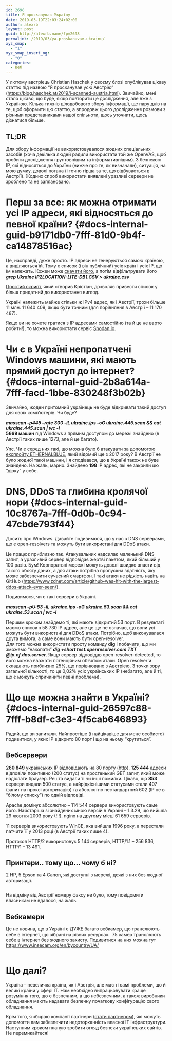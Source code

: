 ```yaml
---
id: 2698
title: Я просканував Україну
date: 2019-03-19T22:03:24+02:00
author: alexrb
layout: post
guid: http://alexrb.name/?p=2698
permalink: /2019/03/ya-proskanuvav-ukrainu/
xyz_smap:
  - "1"
xyz_smap_insert_og:
  - "0"
categories:
  - Веб
---
```

У лютому австрієць Christian Haschek у своєму блозі опублікував цікаву статтю під назвою “Я просканував усю Австрію” (<https://blog.haschek.at/2019/i-scanned-austria.html>). Звичайно, мені стало цікаво, що буде, якщо повторити це дослідження, але вже з Україною. Кілька тижнів цілодобового збору інформації, ще пару днів на те, щоб оформити цю статтю, а впродовж цього дослідження розмови з різними представниками нашої спільноти, щось уточнити, щось дізнатися більше. 

<!--more-->

## TL;DR

Для збору інформації не використовувалося жодних спеціальних засобів (хоча декілька людей радили використати той же OpenVAS, щоб зробити дослідження грунтовнішим та інформативнішим). З безпекою IP, які відносяться до України (нижче про те, як визначали), ситуація, на мою думку, доволі погана (і точно гірша за те, що відбувається в Австрії). Жодних спроб використати виявлені уразливі сервери не зроблено та не заплановано.

# Перш за все: як можна отримати усі IP адреси, які відносяться до певної країни?  {#docs-internal-guid-b9171db0-7fff-81d0-9b4f-ca14878516ac}

Це, насправді, дуже просто. IP адреси не генеруються самою країною, а виділяються їй. Тому є список (і він публічний) усіх країн і усіх IP, що їм належать. Кожен може [скачати його](https://download.ip2location.com/lite/IP2LOCATION-LITE-DB1.CSV.ZIP), а потім відфільтрувати його **_grep Ukraine IP2LOCATION-LITE-DB1.CSV > ukraine.csv_**

[Простий скрипт](https://gist.github.com/chrisiaut/8473c8c0f28ca929e6f84e4e3d068241), який створив Крістіан, дозволяє привести список у більш придатний до використання вигляд. 

Україні належить майже стільки ж IPv4 адрес, як і Австрії, трохи більше 11 млн. 11 640 409, якщо бути точним (для порівняння в Австрії &#8211; 11 170 487). 

Якщо ви не хочете гратися з IP адресами самостійно (та й це не варто робити!), то можна використати сервіс [Shodan.io](http://shodan.io).

# Чи є в Україні непропатчені Windows машини, які мають прямий доступ до інтернет? {#docs-internal-guid-2b8a614a-7fff-facd-1bbe-830248f3b02b}

Звичайно, жоден притомний українець не буде відкривати такий доступ для своїх комп’ютерів. Чи буде?

**_masscan -p445 &#8211;rate 300 -iL ukraine.ips -oG ukraine.445.scan && cat ukraine.445.scan | wc -l_**  
**5669 машин** під Windows з прямим доступом до мережі знайдено (в Австрії таких лише 1273, але й це багато).

Упс. Чи є серед них такі, що можна було б атакувати за допомогою [експлойту ETHERNALBLUE](https://uk.wikipedia.org/wiki/EternalBlue), який відомий ще з 2017 року? В Австрії не було жодної такої машини, і я сподівався, що в Україні також не буде знайдено. На жаль, марно. Знайдено **198** IP адрес, які не закрили цю “дірку” у себе.

# DNS, DDoS та глибина кролячої нори {#docs-internal-guid-10c8767a-7fff-0d0b-0c94-47cbde793f44}

Досить про Windows. Давайте подивимося, що у нас з DNS серверами, що є open-resolvers та можуть бути використані для DDoS атаки.  


Це працює приблизно так. Атакувальник надсилає маленький DNS запит, а уразливий сервер відповідає жертві пакетом, який більший у 100 разів. Бум! Корпоратвні мережі можуть доволі швидко впасти від такого обсягу даних, а для атаки потрібна пропускна здатність, яку може забезпечити сучасний смартфон. І такі атаки не рідкість навіть на GitHub (<https://www.zdnet.com/article/github-was-hit-with-the-largest-ddos-attack-ever-seen/>).  


Подивимося, чи є такі сервери в Україні.  


**_masscan -pU:53 -iL ukraine.ips -oG ukraine.53.scan && cat ukraine.53.scan | wc -l_**  


Першим кроком знайдемо ті, які мають відкритий 53 порт. В результаті маємо список з 58 730 IP адрес, але це ще не означає, що вони усі можуть бути використані для DDoS атаки. Потрібно, щоб виконувалася друга вимога, а саме вони мають бути open-resolver.  
Для того можна використати просту команду **dig** і побачити, що ми зможемо “накопати” **_dig +short test.openresolver.com TXT @ip.of.dns.server_**. Якщо сервер відповідав open-resolver-detected, то його можна вважати потенційним об’єктом атаки. Open resolver’и складають приблизно 25%, що порівнювано з Австрією. З точки зору загальної кількості, то це 0,02% усіх українських IP (небагато, але й ті, що є можуть спричинити певні проблеми).

# Що ще можна знайти в Україні? {#docs-internal-guid-26597c88-7fff-b8df-c3e3-4f5cab646893}

Радий, що ви запитали. Найпростіше (і найцікавіше для мене особисто) подивитися, у яких IP відкрито 80 порт і що на ньому “крутиться”.  


## Вебсервери

**260 849** українських IP відповідають на 80 порту (http). **125 444** адреси відповіли позитивно (200 статус) на простенький GET запит, який може надіслати браузер. Решта видали ті чи інші помилки. Цікаво, що **853** сервери видали 500 статус, а найрідкіснішими статусами стали 407 (запит на проксі авторизацію) та абсолютно нестандартний 602 (IP не в “білому списку”) по одній відповіді.  


Apache домінує абсолютно &#8211; 114 544 сервери використовують саме його. Найстаріша зі знайдених мною версій в Україні &#8211; 1.3.29, що вийшла 29 жовтня 2003 року (!!!). nginx на другому місці 61 659 серверів.

11 серверів використовують WinCE, яка вийшла 1996 року, а перестали патчити її у 2013 році (в Австрії таких лише 4).  


Протокол HTTP/2 використовує 5 144 серверів, HTTP/1.1 &#8211; 256 836, HTTP/1 &#8211; 13 491.  


## Принтери.. тому що… чому б ні?

2 HP, 5 Epson та 4 Canon, які доступні з мережі, деякі з них без жодної авторизації.  
<figure class="wp-block-image">

<img src="http://alexrb.name/wp-content/uploads/2019/03/Screen-Shot-2019-03-19-at-21.58.07-1024x813.png" alt="" class="wp-image-2699" srcset="https://alexrb.name/wp-content/uploads/2019/03/Screen-Shot-2019-03-19-at-21.58.07-1024x813.png 1024w, https://alexrb.name/wp-content/uploads/2019/03/Screen-Shot-2019-03-19-at-21.58.07-300x238.png 300w, https://alexrb.name/wp-content/uploads/2019/03/Screen-Shot-2019-03-19-at-21.58.07-768x610.png 768w, https://alexrb.name/wp-content/uploads/2019/03/Screen-Shot-2019-03-19-at-21.58.07-700x556.png 700w, https://alexrb.name/wp-content/uploads/2019/03/Screen-Shot-2019-03-19-at-21.58.07.png 2022w" sizes="(max-width: 1024px) 100vw, 1024px" /> </figure> 

На відміну від Австрії номеру факсу не було, тому повідомити власникам не вдалося, на жаль.

## Вебкамери

Це не новина, що в Україні є ДУЖЕ багато вебкамер, що транслюють себе в інтернет, що зібрані на різних ресурсах. &nbsp;75 камер транслюють себе в інтернет без жодного захисту. Подивитися на них можна тут <https://www.insecam.org/en/bycountry/UA/><figure class="wp-block-image">

<img src="http://alexrb.name/wp-content/uploads/2019/03/Screen-Shot-2019-03-19-at-21.59.56-1024x640.png" alt="" class="wp-image-2700" srcset="https://alexrb.name/wp-content/uploads/2019/03/Screen-Shot-2019-03-19-at-21.59.56-1024x640.png 1024w, https://alexrb.name/wp-content/uploads/2019/03/Screen-Shot-2019-03-19-at-21.59.56-300x188.png 300w, https://alexrb.name/wp-content/uploads/2019/03/Screen-Shot-2019-03-19-at-21.59.56-768x480.png 768w, https://alexrb.name/wp-content/uploads/2019/03/Screen-Shot-2019-03-19-at-21.59.56-700x438.png 700w" sizes="(max-width: 1024px) 100vw, 1024px" /> </figure> 

# Що далі?

Україна &#8211; невеличка країна, як і Австрія, але має ті самі проблеми, що й великі країни у сфері ІТ. Нам необхідно випрацьовувати краще розуміння того, що є безпечним, а що небезпечним, а також виробники обладнання мають надавати безпечну початкову конфігурацію свого обладнання.  


Крім того, я збираю компанії партнери ([стати партнером](mailto:alex.riabtsev@gmail.com?subject=Стати%20партнером)), які можуть допомогти вам забезпечити недоторканність власної ІТ інфраструктури. Наступним кроком планую зробити огляд безпеки українських сайтів. Не перемикайтеся!